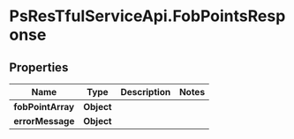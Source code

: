 # PsResTfulServiceApi.FobPointsResponse

## Properties
Name | Type | Description | Notes
------------ | ------------- | ------------- | -------------
**fobPointArray** | **Object** |  | 
**errorMessage** | **Object** |  | 
